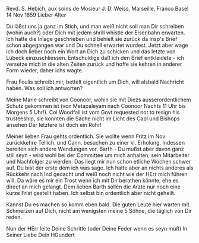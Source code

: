 Revd. S. Hebich, aux soins de Mosieur J. D. Weiss, Marseille, Franco 
 Basel 14 Nov 1859
Lieber Alter

Du läßst uns ja ganz im Stich, und man weiß nicht soll man Dir schreiben (wohin auch?) oder Dich mit jedem shrill whistle der Eisenbahn erwarten. Ich hatte die Inlage geschrieben und behielt sie zurück da Insp's Brief schon abgegangen war und Du schnell erwartet wurdest. Jetzt aber wage ich doch lieber noch ein Wort an Dich zu schicken und das letzte von Lübeck einzuschliessen. Entschuldige daß ich den Brief entkleidete - ich versetze mich in die alten Zeiten zurück und hoffe sie kehren in anderer Form wieder, daher ichs wagte.

Frau Foulis schreibt mir, bettelt eigentlich um Dich, will alsbald Nachricht haben. Was soll ich antworten?

Meine Marie schreibt von Coonoor, wohin sie mit Diezs ausserordentlichem Schutz gekommen ist (von Metapaleyam nach Coonoor Nachts 11 Uhr bis Morgens 5 Uhr!). Col Woodfall ist vom Govt requested not to resign his trusteeship, sie konnten die Sache nicht im Licht des Capl und Bishops ansehen Der letztere ist doch ein Rohr!

Meiner lieben Frau gehts ordentlich. Sie wollte wenn Fritz im Nov zurückkehre Tellich. und Cann. besuchen zu einer kl. Erholung. Indessen bereiten sich andere Wendungen vor. Barth - Du mußst aber davon ganz still seyn - wird wohl bei der Committee um mich anhalten, sein Mitarbeiter und Nachfolger zu werden. Das liegt mir nun schon etliche Wochen schwer auf. Du bist der erste dem ich was sage. Ich hatte aber an nichts anderes als Rückkehr nach Ind gedacht und weiß noch nicht wie der HErr mich führen will. Da wäre es mir ein Trost wenn ich mit Dir berathen könnte, ehe es direct an mich gelangt. Dem lieben Barth sollen die Arzte nur noch eine kurze Frist gestellt haben. Ich selbst bin ordentlich aber nicht geheilt.

Kannst Du es machen so komm eben bald. Die guten Leute hier warten mit Schmerzen auf Dich, nicht am wenigsten meine 5 Söhne, die täglich von Dir reden.

Nun der HErr leite Deine Schritte (oder Deine Feder wenn es seyn muß)  In Seiner Liebe
 Dein HGundert

